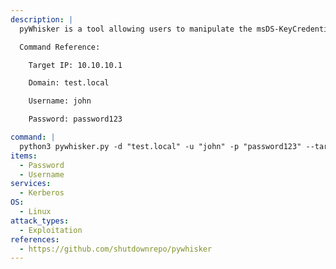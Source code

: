 ```yaml
---
description: |
  pyWhisker is a tool allowing users to manipulate the msDS-KeyCredentialLink attribute of a target user/computer to obtain full control over that object. It's based on Impacket and on our Python equivalent of Michael Grafnetter's DSInternals called PyDSInternals. This tool, along with Dirk-jan's PKINITtools allow for a complete primitive exploitation on UNIX-based systems only.

  Command Reference:

  	Target IP: 10.10.10.1

  	Domain: test.local

  	Username: john

  	Password: password123

command: |
  python3 pywhisker.py -d "test.local" -u "john" -p "password123" --target "user2" --action "list" --dc-ip "10.10.10.1"
items:
  - Password
  - Username
services:
  - Kerberos
OS:
  - Linux
attack_types:
  - Exploitation
references:
  - https://github.com/shutdownrepo/pywhisker
---
```

